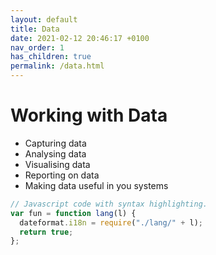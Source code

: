 ```yaml
---
layout: default
title: Data
date: 2021-02-12 20:46:17 +0100
nav_order: 1
has_children: true
permalink: /data.html
---
```

# Working with Data
- Capturing data
- Analysing data
- Visualising data
- Reporting on data
- Making data useful in you systems

```js
// Javascript code with syntax highlighting.
var fun = function lang(l) {
  dateformat.i18n = require("./lang/" + l);
  return true;
};
```


